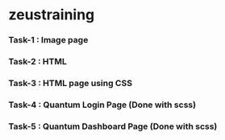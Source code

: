 # zeustraining

### Task-1 : Image page

### Task-2 : HTML

### Task-3 : HTML page using CSS

### Task-4 : Quantum Login Page (Done with scss)

### Task-5 : Quantum Dashboard Page (Done with scss)
